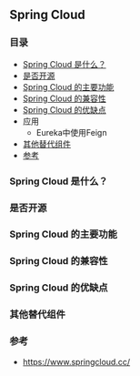 ## Spring Cloud

### 目录
* [Spring Cloud 是什么？](#Spring-Cloud-是什么？)
* [是否开源](#是否开源)
* [Spring Cloud 的主要功能](#Spring-Cloud-的主要功能)
* [Spring Cloud 的兼容性](#Spring-Cloud-的兼容性)
* [Spring Cloud 的优缺点](#Spring-Cloud-的优缺点)
* 应用
    * Eureka中使用Feign
* [其他替代组件](#其他替代组件)
* [参考](#参考)

### Spring Cloud 是什么？
### 是否开源
### Spring Cloud 的主要功能
### Spring Cloud 的兼容性
### Spring Cloud 的优缺点
### 其他替代组件
### 参考
* https://www.springcloud.cc/